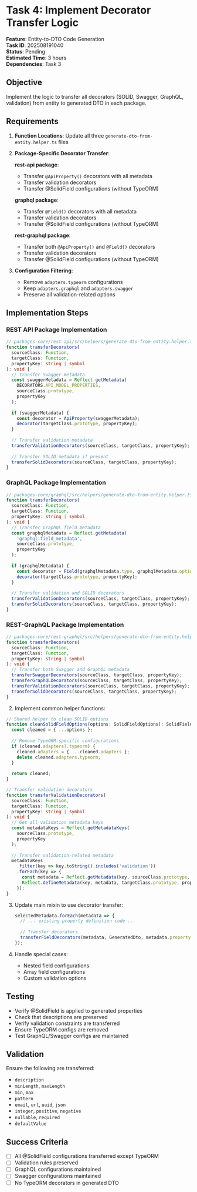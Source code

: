 # Task 4: Implement Decorator Transfer Logic

**Feature**: Entity-to-DTO Code Generation  
**Task ID**: 202508191040  
**Status**: Pending  
**Estimated Time**: 3 hours  
**Dependencies**: Task 3  

## Objective

Implement the logic to transfer all decorators (SOLID, Swagger, GraphQL, validation) from entity to generated DTO in each package.

## Requirements

1. **Function Locations**: Update all three `generate-dto-from-entity.helper.ts` files

2. **Package-Specific Decorator Transfer**:

   **rest-api package**:
   - Transfer `@ApiProperty()` decorators with all metadata
   - Transfer validation decorators
   - Transfer @SolidField configurations (without TypeORM)
   
   **graphql package**:
   - Transfer `@Field()` decorators with all metadata
   - Transfer validation decorators
   - Transfer @SolidField configurations (without TypeORM)
   
   **rest-graphql package**:
   - Transfer both `@ApiProperty()` and `@Field()` decorators
   - Transfer validation decorators
   - Transfer @SolidField configurations (without TypeORM)

3. **Configuration Filtering**:
   - Remove `adapters.typeorm` configurations
   - Keep `adapters.graphql` and `adapters.swagger`
   - Preserve all validation-related options

## Implementation Steps

### REST API Package Implementation

```typescript
// packages-core/rest-api/src/helpers/generate-dto-from-entity.helper.ts
function transferDecorators(
  sourceClass: Function,
  targetClass: Function,
  propertyKey: string | symbol
): void {
  // Transfer Swagger metadata
  const swaggerMetadata = Reflect.getMetadata(
    DECORATORS.API_MODEL_PROPERTIES,
    sourceClass.prototype,
    propertyKey
  );
  
  if (swaggerMetadata) {
    const decorator = ApiProperty(swaggerMetadata);
    decorator(targetClass.prototype, propertyKey);
  }
  
  // Transfer validation metadata
  transferValidationDecorators(sourceClass, targetClass, propertyKey);
  
  // Transfer SOLID metadata if present
  transferSolidDecorators(sourceClass, targetClass, propertyKey);
}
```

### GraphQL Package Implementation

```typescript
// packages-core/graphql/src/helpers/generate-dto-from-entity.helper.ts
function transferDecorators(
  sourceClass: Function,
  targetClass: Function,
  propertyKey: string | symbol
): void {
  // Transfer GraphQL field metadata
  const graphqlMetadata = Reflect.getMetadata(
    'graphql:field_metadata',
    sourceClass.prototype,
    propertyKey
  );
  
  if (graphqlMetadata) {
    const decorator = Field(graphqlMetadata.type, graphqlMetadata.options);
    decorator(targetClass.prototype, propertyKey);
  }
  
  // Transfer validation and SOLID decorators
  transferValidationDecorators(sourceClass, targetClass, propertyKey);
  transferSolidDecorators(sourceClass, targetClass, propertyKey);
}
```

### REST-GraphQL Package Implementation

```typescript
// packages-core/rest-graphql/src/helpers/generate-dto-from-entity.helper.ts
function transferDecorators(
  sourceClass: Function,
  targetClass: Function,
  propertyKey: string | symbol
): void {
  // Transfer both Swagger and GraphQL metadata
  transferSwaggerDecorators(sourceClass, targetClass, propertyKey);
  transferGraphQLDecorators(sourceClass, targetClass, propertyKey);
  transferValidationDecorators(sourceClass, targetClass, propertyKey);
  transferSolidDecorators(sourceClass, targetClass, propertyKey);
}
```

2. Implement common helper functions:

```typescript
// Shared helper to clean SOLID options
function cleanSolidFieldOptions(options: SolidFieldOptions): SolidFieldOptions {
  const cleaned = { ...options };
  
  // Remove TypeORM-specific configurations
  if (cleaned.adapters?.typeorm) {
    cleaned.adapters = { ...cleaned.adapters };
    delete cleaned.adapters.typeorm;
  }
  
  return cleaned;
}

// Transfer validation decorators
function transferValidationDecorators(
  sourceClass: Function,
  targetClass: Function,
  propertyKey: string | symbol
): void {
  // Get all validation metadata keys
  const metadataKeys = Reflect.getMetadataKeys(
    sourceClass.prototype,
    propertyKey
  );
  
  // Transfer validation-related metadata
  metadataKeys
    .filter(key => key.toString().includes('validation'))
    .forEach(key => {
      const metadata = Reflect.getMetadata(key, sourceClass.prototype, propertyKey);
      Reflect.defineMetadata(key, metadata, targetClass.prototype, propertyKey);
    });
}
```

3. Update main mixin to use decorator transfer:
   ```typescript
   selectedMetadata.forEach(metadata => {
     // ... existing property definition code ...
     
     // Transfer decorators
     transferFieldDecorators(metadata, GeneratedDto, metadata.propertyKey);
   });
   ```

4. Handle special cases:
   - Nested field configurations
   - Array field configurations
   - Custom validation options

## Testing

- Verify @SolidField is applied to generated properties
- Check that descriptions are preserved
- Verify validation constraints are transferred
- Ensure TypeORM configs are removed
- Test GraphQL/Swagger configs are maintained

## Validation

Ensure the following are transferred:
- `description`
- `minLength`, `maxLength`
- `min`, `max`
- `pattern`
- `email`, `url`, `uuid`, `json`
- `integer`, `positive`, `negative`
- `nullable`, `required`
- `defaultValue`

## Success Criteria

- [ ] All @SolidField configurations transferred except TypeORM
- [ ] Validation rules preserved
- [ ] GraphQL configurations maintained
- [ ] Swagger configurations maintained
- [ ] No TypeORM decorators in generated DTO